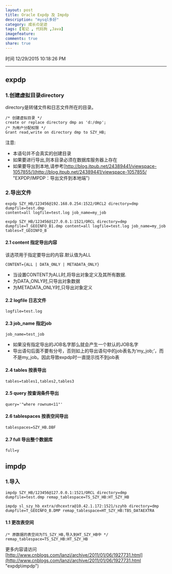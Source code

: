 ```yaml
---
layout: post
title: Oracle Expdp 及 Impdp
description: "mysql多好"
category: 成长の足迹
tags: [笔记 , 代码狗 ,Java]
imagefeature: 
comments: true
share: true
---
```


时间 12/29/2015 10:18:26 PM 

----

## expdp ##

### 1.创建虚拟目录directory ###

directory是转储文件和日志文件所在的目录。

	/* 创建虚拟目录 */
    create or replace directory dmp as 'd:/dmp';
	/* 为用户分配权限 */
	Grant read,write on directory dmp to SZY_HB;

注意:

- 本语句并不会真实的创建目录
- 如果要进行导出,则本目录必须在数据库服务器上存在
- 如果要导出到本地,请参考[http://blog.itpub.net/24389441/viewspace-1057855/](http://blog.itpub.net/24389441/viewspace-1057855/ "EXPDP/IMPDP：导出文件到本地端")

### 2.导出文件 ###

    expdp SZY_HB/123456@192.168.0.254:1522/ORCL2 directory=dmp  dumpfile=test.dmp 
	content=all logfile=test.log job_name=my_job 

	expdp SZY_HB/123456@127.0.0.1:1521/ORCL directory=dmp  dumpfile=T_GEOINFO_B1.dmp content=all logfile=test.log job_name=my_job tables=T_GEOINFO_B

#### 2.1 content 指定导出内容 ####

该选项用于指定要导出的内容.默认值为ALL

    CONTENT={ALL | DATA_ONLY | METADATA_ONLY}

- 当设置CONTENT为ALL时,将导出对象定义及其所有数据.
- 为DATA_ONLY时,只导出对象数据
- 为METADATA_ONLY时,只导出对象定义

#### 2.2 logfile 日志文件 ####

    logfile=test.log

#### 2.3 job_name 指定job ####

	job_name=test_job

- 如果没有指定导出的JOB名字那么就会产生一个默认的JOB名字
- 导出语句后面不要有分号，否则如上的导出语句中的job表名为‘my_job;’，而不是my_job。因此导致expdp时一直提示找不到job表

#### 2.4 tables 按表导出 ####

	tables=tables1,tables2,tables3

#### 2.5 query 按查询条件导出 ####

    query='"where rownum<11"'

#### 2.6 tablespaces 按表空间导出 ####
    
    tablespaces=SZY_HB.DBF

#### 2.7 full 导出整个数据库 ####

    full=y

## impdp ##

### 1.导入 ###

	impdp SZY_HB/123456@127.0.0.1:1521/ORCL directory=dmp dumpfile=test.dmp remap_tablespace=TS_SZY_HB:HT_SZY_HB

	impdp sl_szy_hb_extra/dhcextra@10.42.1.172:1521/szyhb directory=dmp dumpfile=T_GEOINFO_B.DMP remap_tablespace=HT_SZY_HB:TBS_DATAEXTRA

#### 1.1 更改表空间 #### 

	/* 原数据的表空间为TS_SZY_HB,导入到HT_SZY_HB中 */
    remap_tablespace=TS_SZY_HB:HT_SZY_HB

更多内容请访问[http://www.cnblogs.com/lanzi/archive/2011/01/06/1927731.html](http://www.cnblogs.com/lanzi/archive/2011/01/06/1927731.html "expdp\impdp")